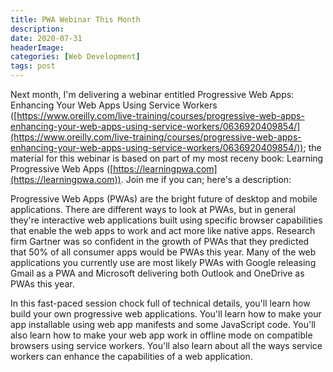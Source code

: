 ```yaml
---
title: PWA Webinar This Month
description: 
date: 2020-07-31
headerImage: 
categories: [Web Development]
tags: post
---
```


Next month, I'm delivering a webinar entitled Progressive Web Apps: Enhancing Your Web Apps Using Service Workers ([https://www.oreilly.com/live-training/courses/progressive-web-apps-enhancing-your-web-apps-using-service-workers/0636920409854/](https://www.oreilly.com/live-training/courses/progressive-web-apps-enhancing-your-web-apps-using-service-workers/0636920409854/)); the material for this webinar is based on part of my most receny book: Learning Progressive Web Apps ([https://learningpwa.com](https://learningpwa.com)). Join me if you can; here's a description:

Progressive Web Apps (PWAs) are the bright future of desktop and mobile applications. There are different ways to look at PWAs, but in general they're interactive web applications built using specific browser capabilities that enable the web apps to work and act more like native apps. Research firm Gartner was so confident in the growth of PWAs that they predicted that 50% of all consumer apps would be PWAs this year. Many of the web applications you currently use are most likely PWAs with Google releasing Gmail as a PWA and Microsoft delivering both Outlook and OneDrive as PWAs this year.

In this fast-paced session chock full of technical details, you'll learn how build your own progressive web applications. You'll learn how to make your app installable using web app manifests and some JavaScript code. You'll also learn how to make your web app work in offline mode on compatible browsers using service workers. You'll also learn about all the ways service workers can enhance the capabilities of a web application.